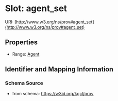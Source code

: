 # Slot: agent_set

URI: [http://www.w3.org/ns/prov#agent_set](http://www.w3.org/ns/prov#agent_set)



<!-- no inheritance hierarchy -->


## Properties

 * Range: [Agent](Agent.md)



## Identifier and Mapping Information







### Schema Source


* from schema: https://w3id.org/kgcl/prov



